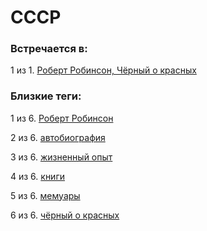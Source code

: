 # СССР

### Встречается в:

1 из 1. [Роберт Робинсон, Чёрный о красных](../Книги/Мемуары/Роберт%20Робинсон%20-%20Чёрный%20о%20красных.md)


### Близкие теги:

1 из 6. [Роберт Робинсон](../__tags/robert_robinson.md)

2 из 6. [автобиография](../__tags/avtobiografiya.md)

3 из 6. [жизненный опыт](../__tags/zhiznennyy_opyt.md)

4 из 6. [книги](../__tags/knigi.md)

5 из 6. [мемуары](../__tags/memuary.md)

6 из 6. [чёрный о красных](../__tags/chernyy_o_krasnyh.md)

